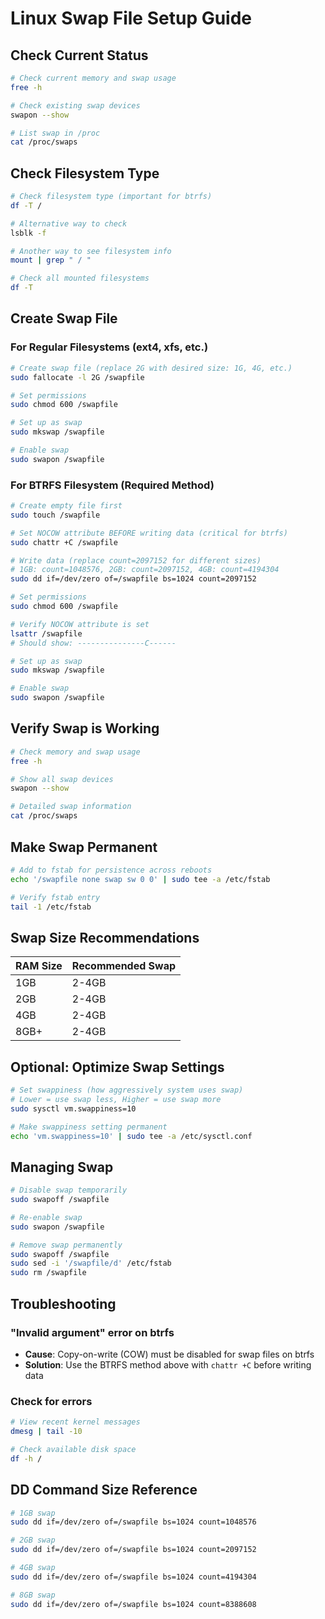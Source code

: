 # Linux Swap File Setup Guide

## Check Current Status

```bash
# Check current memory and swap usage
free -h

# Check existing swap devices
swapon --show

# List swap in /proc
cat /proc/swaps
```

## Check Filesystem Type

```bash
# Check filesystem type (important for btrfs)
df -T /

# Alternative way to check
lsblk -f

# Another way to see filesystem info
mount | grep " / "

# Check all mounted filesystems
df -T
```

## Create Swap File

### For Regular Filesystems (ext4, xfs, etc.)

```bash
# Create swap file (replace 2G with desired size: 1G, 4G, etc.)
sudo fallocate -l 2G /swapfile

# Set permissions
sudo chmod 600 /swapfile

# Set up as swap
sudo mkswap /swapfile

# Enable swap
sudo swapon /swapfile
```

### For BTRFS Filesystem (Required Method)

```bash
# Create empty file first
sudo touch /swapfile

# Set NOCOW attribute BEFORE writing data (critical for btrfs)
sudo chattr +C /swapfile

# Write data (replace count=2097152 for different sizes)
# 1GB: count=1048576, 2GB: count=2097152, 4GB: count=4194304
sudo dd if=/dev/zero of=/swapfile bs=1024 count=2097152

# Set permissions
sudo chmod 600 /swapfile

# Verify NOCOW attribute is set
lsattr /swapfile
# Should show: ---------------C------

# Set up as swap
sudo mkswap /swapfile

# Enable swap
sudo swapon /swapfile
```

## Verify Swap is Working

```bash
# Check memory and swap usage
free -h

# Show all swap devices
swapon --show

# Detailed swap information
cat /proc/swaps
```

## Make Swap Permanent

```bash
# Add to fstab for persistence across reboots
echo '/swapfile none swap sw 0 0' | sudo tee -a /etc/fstab

# Verify fstab entry
tail -1 /etc/fstab
```

## Swap Size Recommendations

| RAM Size | Recommended Swap |
|----------|------------------|
| 1GB      | 2-4GB           |
| 2GB      | 2-4GB           |
| 4GB      | 2-4GB           |
| 8GB+     | 2-4GB           |

## Optional: Optimize Swap Settings

```bash
# Set swappiness (how aggressively system uses swap)
# Lower = use swap less, Higher = use swap more
sudo sysctl vm.swappiness=10

# Make swappiness setting permanent
echo 'vm.swappiness=10' | sudo tee -a /etc/sysctl.conf
```

## Managing Swap

```bash
# Disable swap temporarily
sudo swapoff /swapfile

# Re-enable swap
sudo swapon /swapfile

# Remove swap permanently
sudo swapoff /swapfile
sudo sed -i '/swapfile/d' /etc/fstab
sudo rm /swapfile
```

## Troubleshooting

### "Invalid argument" error on btrfs
- **Cause**: Copy-on-write (COW) must be disabled for swap files on btrfs
- **Solution**: Use the BTRFS method above with `chattr +C` before writing data

### Check for errors
```bash
# View recent kernel messages
dmesg | tail -10

# Check available disk space
df -h /
```

## DD Command Size Reference

```bash
# 1GB swap
sudo dd if=/dev/zero of=/swapfile bs=1024 count=1048576

# 2GB swap  
sudo dd if=/dev/zero of=/swapfile bs=1024 count=2097152

# 4GB swap
sudo dd if=/dev/zero of=/swapfile bs=1024 count=4194304

# 8GB swap
sudo dd if=/dev/zero of=/swapfile bs=1024 count=8388608
```
